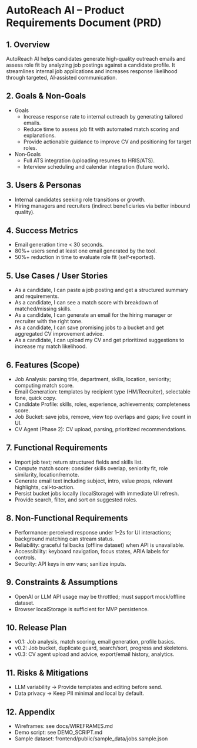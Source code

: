 # AutoReach AI – Product Requirements Document (PRD)

## 1. Overview
AutoReach AI helps candidates generate high‑quality outreach emails and assess role fit by analyzing job postings against a candidate profile. It streamlines internal job applications and increases response likelihood through targeted, AI‑assisted communication.

## 2. Goals & Non‑Goals
- Goals
  - Increase response rate to internal outreach by generating tailored emails.
  - Reduce time to assess job fit with automated match scoring and explanations.
  - Provide actionable guidance to improve CV and positioning for target roles.
- Non‑Goals
  - Full ATS integration (uploading resumes to HRIS/ATS).
  - Interview scheduling and calendar integration (future work).

## 3. Users & Personas
- Internal candidates seeking role transitions or growth.
- Hiring managers and recruiters (indirect beneficiaries via better inbound quality).

## 4. Success Metrics
- Email generation time < 30 seconds.
- 80%+ users send at least one email generated by the tool.
- 50%+ reduction in time to evaluate role fit (self‑reported).

## 5. Use Cases / User Stories
- As a candidate, I can paste a job posting and get a structured summary and requirements.
- As a candidate, I can see a match score with breakdown of matched/missing skills.
- As a candidate, I can generate an email for the hiring manager or recruiter with the right tone.
- As a candidate, I can save promising jobs to a bucket and get aggregated CV improvement advice.
- As a candidate, I can upload my CV and get prioritized suggestions to increase my match likelihood.

## 6. Features (Scope)
- Job Analysis: parsing title, department, skills, location, seniority; computing match score.
- Email Generation: templates by recipient type (HM/Recruiter), selectable tone, quick copy.
- Candidate Profile: skills, roles, experience, achievements; completeness score.
- Job Bucket: save jobs, remove, view top overlaps and gaps; live count in UI.
- CV Agent (Phase 2): CV upload, parsing, prioritized recommendations.

## 7. Functional Requirements
- Import job text; return structured fields and skills list.
- Compute match score: consider skills overlap, seniority fit, role similarity, location/remote.
- Generate email text including subject, intro, value props, relevant highlights, call‑to‑action.
- Persist bucket jobs locally (localStorage) with immediate UI refresh.
- Provide search, filter, and sort on suggested roles.

## 8. Non‑Functional Requirements
- Performance: perceived response under 1–2s for UI interactions; background matching can stream status.
- Reliability: graceful fallbacks (offline dataset) when API is unavailable.
- Accessibility: keyboard navigation, focus states, ARIA labels for controls.
- Security: API keys in env vars; sanitize inputs.

## 9. Constraints & Assumptions
- OpenAI or LLM API usage may be throttled; must support mock/offline dataset.
- Browser localStorage is sufficient for MVP persistence.

## 10. Release Plan
- v0.1: Job analysis, match scoring, email generation, profile basics.
- v0.2: Job bucket, duplicate guard, search/sort, progress and skeletons.
- v0.3: CV agent upload and advice, export/email history, analytics.

## 11. Risks & Mitigations
- LLM variability → Provide templates and editing before send.
- Data privacy → Keep PII minimal and local by default.

## 12. Appendix
- Wireframes: see docs/WIREFRAMES.md
- Demo script: see DEMO_SCRIPT.md
- Sample dataset: frontend/public/sample_data/jobs.sample.json 